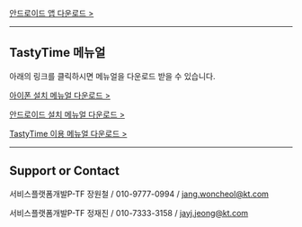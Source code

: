 

[안드로이드 앱 다운로드 >](https://dl.dropboxusercontent.com/s/a1bz9nslkckzxiw/TastyTime.apk)

***

## TastyTime 메뉴얼

아래의 링크를 클릭하시면 메뉴얼을 다운로드 받을 수 있습니다.

[아이폰 설치 메뉴얼 다운로드 >](https://dl.dropboxusercontent.com/s/1ql5lu91h1b3zpv/Tasty%20Time%20%EC%95%84%EC%9D%B4%ED%8F%B0%20%EC%84%A4%EC%B9%98%20%EB%A9%94%EB%89%B4%EC%96%BC.pptx)

[안드로이드 설치 메뉴얼 다운로드 >](https://dl.dropboxusercontent.com/s/d9nnrtd3nin6hdf/Tasty%20Time%20%EC%95%88%EB%93%9C%EB%A1%9C%EC%9D%B4%EB%93%9C%20%EC%84%A4%EC%B9%98%20%EB%A9%94%EB%89%B4%EC%96%BC.pptx)

[TastyTime 이용 메뉴얼 다운로드 >](https://dl.dropboxusercontent.com/s/moatg4sk2e1u8rp/Tasty%20Time%20%EC%82%AC%EC%9A%A9%20%EB%A9%94%EB%89%B4%EC%96%BC.pptx)

***

## Support or Contact

서비스플랫폼개발P-TF 장원철 / 010-9777-0994 / jang.woncheol@kt.com

서비스플랫폼개발P-TF 정재진 / 010-7333-3158 / jayj.jeong@kt.com